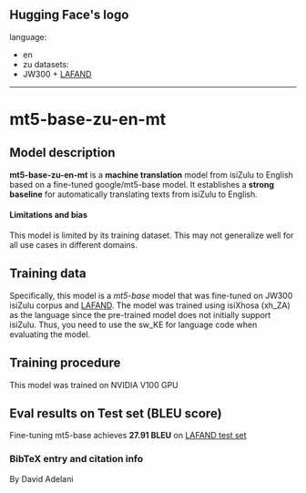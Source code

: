 Hugging Face's logo
---
language: 
- en
- zu
datasets:
- JW300 + [LAFAND](https://github.com/masakhane-io/lafand-mt)
---
# mt5-base-zu-en-mt
## Model description
**mt5-base-zu-en-mt** is a **machine translation** model from isiZulu to English based on a fine-tuned google/mt5-base model.  It establishes a **strong baseline** for automatically translating texts from isiZulu to English.  


#### Limitations and bias
This model is limited by its training dataset. This may not generalize well for all use cases in different domains.  

## Training data
Specifically, this model is a *mt5-base* model that was fine-tuned on JW300 isiZulu corpus and [LAFAND](https://github.com/masakhane-io/lafand-mt). The model was trained using isiXhosa (xh_ZA) as the language since the pre-trained model does not initially support isiZulu. Thus, you need to use the sw_KE for language code when evaluating the model. 

## Training procedure
This model was trained on NVIDIA V100 GPU

## Eval results on Test set (BLEU score)
Fine-tuning mt5-base achieves **27.91 BLEU** on [LAFAND test set](https://github.com/masakhane-io/lafand-mt)

### BibTeX entry and citation info
By David Adelani
```

```


